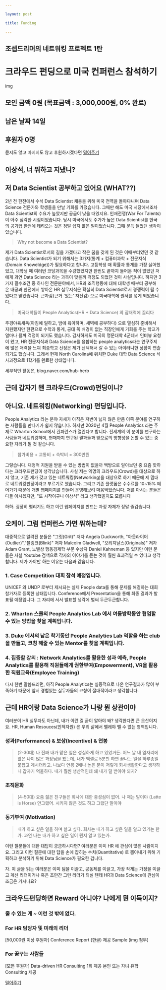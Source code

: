 ```yaml
---

layout: post

title: Funding

---
```


## 조셉드리머의 네트워킹 프로젝트 1탄
# 크라우드 펀딩으로 미국 컨퍼런스 참석하기

img

## 모인 금액 0원 (목표금액 : 3,000,000원, 0% 완료)
## 남은 날짜 14일 
## 후원자 0명 

묻지도 않고 따지지도 않고 후원하시겠다면
[밀어주기](https://google.com)

## 이상석, 너 뭐하고 지냈니?
## 저 Data Scientist 공부하고 있어요 (WHAT??) 
2년 전 한전에서 수석 Data Scientist 채용을 위해 미국 전역을 돌아다니며 Data Science 전문가와 학생들을 만날 기회를 가졌습니다. 그때만 해도 미국 시장에서조차 Data Scientist의 수요가 높았지만 공급이 낮을 때였지요. 인재전쟁(War For Talents)이 아주 심각한 시점이었습니다. 당시 미국에서도 주가가 높은 Data Scientist를 한국의 공기업 한전에 데려오는 것은 정말 쉽지 않은 일이었습니다. 그떄 문득 들었던 생각이 있습니다. 

> Why not become a Data Scientist?

제가 Data Scientist로서의 길을 가겠다고 작은 꿈을 갖게 된 것은 이때부터였던 것 같습니다. Data Scientist가 되기 위해서는 3가지(통계 + 컴퓨터과학 + 전문지식(Domain Knoweldge))가 필요하다고 합니다. 고등학생 때 확률과 통계를 가장 싫어했었고, 대학생 때 여러번 코딩과목을 수강했었지만 한번도 끝까지 들어본 적이 없었던 저에게 과연 Data Science 라는 과목이 맞을까 걱정도 되었던 것이 사실입니다. 하지만 3가지 필수조건 중 하나인 전문분야에서, HR과 조직행동에 대해 대학생 때부터 공부해 온 내공과 한전에서 쌓아온 HR 실무지식은 확실히 Data Scientist로서 경쟁력이 될 수 있다고 믿었습니다. 근자감(근거 '있는' 자신감) 으로 미국대학에 원서를 넣게 되었습니다.

> 미국대학들이 People Analytics(HR + Data Science) 의 잠재력에 끌리다 

주경야육새독(아침에 일하고, 밤에 육아하며, 새벽에 공부하다) 으로 열심히 준비해서 지원했지만 한편으로 수학과 통계, 공대 쪽 배경이 없는 직장인에게 기회를 주는 학교가 얼마나 될까 걱정이 되기도 했습니다. 감사하게도 미국의 명문대학 4군데서 인터뷰 요청이 왔고, HR 전문지식과 Data Science를 융합하는 people analytics라는 연구주제에 많은 매력을 느껴 최종학교 선정은 제가 선택해서 갈 수 있는 아이러니한 상황이 연출되기도 했습니다. 그래서 현재 North Carolina에 위치한 Duke 대학 Data Science 석사과정으로 1학기를 완료한 상태입니다.

세부적인 활동은, 
blog.naver.com/hub-herb

## 근데 갑자기 왠 크라우드(Crowd)펀딩이니? 
## 아니요. 네트워킹(Networking) 펀딩입니다.
People Analytics 라는 분야 자체가 아직은 저변이 넓지 않은 만큼 이쪽 분야를 연구하는 사람들을 만나기가 쉽지 않습니다. 하지만 2020년 4월 People Analytics 라는 주제로 Wharton School에서 컨퍼런스가 열린다고 합니다. 전세계의 이 분야를 연구하는 사람들과 네트워킹하며, 현재까지 연구된 결과들과 앞으로의 방향성을 논할 수 있는 중요한 자리가 될 것 같습니다. 

> 참가비용 + 교통비 + 숙박비 = 300만원 

그렇습니다. 재정적 지원을 받을 수 있는 방법이 없을까 백방으로 알아보던 중 요즘 핫하다는 크라우드펀딩이 생각났습니다. 사실 저는 익명의 크라우드(Crowd)를 대상으로 하지 않고, 기존 제가 갖고 있는 네트워킹(Networking)을 대상으로 하기 때문에 제 맘대로 네트워킹펀딩이라고 부르기로 했습니다. 그리고 기존 플랫폼은 수수료를 10~15% 떼어가기 때문에 개별 웹페이지를 만들어 운영해보려 마음먹었습니다. 
저를 아시는 분들은 다들 아시겠지만, 
"또 시작이구나 이상석" 
라고 생각했을지도 모릅니다 

하하. 굉장히 떨리기도 하고 이런 웹페이지를 만드는 과정 자체가 정말 즐겁습니다.

## 오케이. 그럼 컨퍼런스 가면 뭐하는데?

대중적으로 알려진 분들은 
"그릿(Grit)" 저자 Angela Duckworth, "아웃라이어(Outlier)","블링크(Blink)" 저자 Malcolm Gladwell, "오리지날스(Originals)" 저자 Adam Grant, 노벨상 행동경제학 부문 수상자 Daniel Kahneman 등 있지만 이런 분들은 사실 Youtube 검색으로 각자의 이야기를 듣는 것이 훨씬 효과적일 수 있다고 생각합니다. 제가 가야만 하는 이유는 다음과 같습니다.

### 1. Case Competition 대회 참석 예정입니다.

UNICEF 와 UNDP 로부터 제시되는 실제 People data를 통해 문제를 해결하는 대회 참가자로 등록한 상태입니다. Conference에서 Presentation을 통해 최종 결과가 발표될 예정입니다. 그 자리에 서서 발표할 생각에 벌써 두근두근합니다.

### 2. Wharton 스쿨의 People Analytics Lab 에서 여름방학동안 협업할 수 있는 방법을 찾을 계획입니다.

### 3. Duke 에서의 남은 학기동안 People Analytics Lab 역할을 하는 club을 만들고, 코칭 해줄 수 있는 Mentor를 찾을 계획입니다. 

### 4. 집중할 강의 : Network Analytics를 활용한 성과 예측, People Analytics를 활용해 직원들에게 권한부여(Empowerment), VR을 활용한 직원교육(Employee Training)

다시 한번 말씀드리면, 아직 People Analytics는 실증적으로 나온 연구결과가 많이 부족하기 때문에 앞서 경험있는 실무자들의 코칭이 절대적이라고 생각합니다.

## 근데 HR이랑 Data Science가 나랑 뭔 상관이야
여러분이 HR 실무자도 아닌데, 내가 이런 걸 굳이 알아야 돼? 생각한다면 큰 오산이지요. 
HR, Human Resouces(인적자원) 은 우리 삶에서 뗄레야 뗄 수 없는 영역입니다. 

### 성과(Performance) & 보상(Incentive) & 연봉
> (2-30대) 나 진짜 내가 맡은 일은 성실하게 하고 있었거든. 어느 날 내 옆자리에 앉은 나이 많은 과장님을 봤는데, 내가 엑셀로 5분만 하면 끝나는 일을 하루종일 붙잡고 계시더라고. 나보다 연봉 2배나 높은 분이 저렇게 회사생활한다고 생각하니 갑자기 억울하다. 내가 훨씬 생산적인데 왜 내가 덜 받아야 되지? 

### 조직문화 
> (4-50대) 요즘 젊은 친구들은 회사에 대한 충성심이 없어. 나 때는 말이야 (Latte is Horse) 안그랬어. 시키지 않은 것도 하고 그랬단 말이야

### 동기부여 (Motivation)
> 내가 하고 싶은 일을 하며 살고 싶다. 회사는 내가 하고 싶은 일을 알고 있기는 한가. 과연 나는 내가 하고 싶은 일이 뭔지 알고 있는가. 


이런 질문들에 대한 대답이 궁금하시다면? 여러분은 이미 HR 에 관심이 많은 사람이지요. 
그리고 이런 질문에 대한 답을 손에 잡히는 수치(Quantitative) 로 뽑아내기 위해 기획하고 분석하기 위해 Data Science가 필요한 겁니다.

자. 이 글을 읽는 여러분은 이미 팀을 이끌고, 공동체를 이끌고, 가장 작게는 가정을 이끌고 계신 리더이거나 혹은 조만간 그런 리더가 되실 텐데 HR과 Data Science에 관심이 조금은 가시나요?

## 크라우드펀딩하면 Reward 아니야? 나에게 뭔 이득이지?
### 줄 수 있는 게 ~ 이런 것 밖에 없다. 

### For HR 담당자 및 미래의 리더 
[50,000원 이상 후원자] Conference Report (한글) 제공 
Sample (img 첨부)
### For 꿈꾸는 사람들 
[모든 후원자]
Data-driven HR Consulting 1회 제공
본인 또는 자녀 유학 Consulting 제공


[밀어주기](https://google.com)

